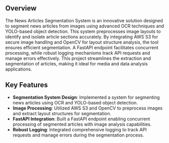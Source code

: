 ## Overview
The News Articles Segmentation System is an innovative solution designed to segment news articles from images using advanced OCR techniques and YOLO-based object detection. This system preprocesses image layouts to identify and isolate article sections accurately. By integrating AWS S3 for secure image handling and OpenCV for layout structure analysis, the tool ensures efficient segmentation. A FastAPI endpoint facilitates concurrent processing, while robust logging mechanisms track API requests and manage errors effectively. This project streamlines the extraction and segmentation of articles, making it ideal for media and data analysis applications.

## Key Features
- **Segmentation System Design**: Implemented a system for segmenting news articles using OCR and YOLO-based object detection.
- **Image Processing**: Utilized AWS S3 and OpenCV to preprocess images and extract layout structures for segmentation.
- **FastAPI Integration**: Built a FastAPI endpoint enabling concurrent processing of segmented articles with image analysis capabilities.
- **Robust Logging**: Integrated comprehensive logging to track API requests and manage errors during the segmentation process.
